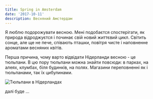 ```yaml
---
title: Spring in Amsterdam
date: '2017-10-11'
description: Весняний Амстердам
---
```

Я люблю подорожувати весною. Мені подобаєтся спостерігати, як природа відроджуєтся і починає свій новий життєвий цикл. Світить сонце, але ще не пече, співають пташки, повітря чисте і наповненне ароматами весняних квітів. 

Перша причина, чому варто відвідати Нідерланди весною - це тюльпани. В цю пору тюльпани можна знайти повсюди: в парках, на алеях, клумбах, біля будинків, на полях. Магазини переповненні як і тюльпанами, так їх цибулинами. 

![Тюльпани в Нідерландах](/img/img_20190409_141929.jpg "Тюльпани в Нідерландах")

далі буде ...
